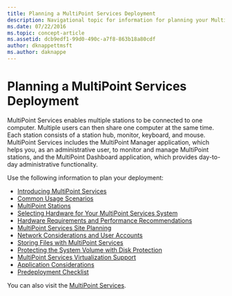 ```yaml
---
title: Planning a MultiPoint Services Deployment
description: Navigational topic for information for planning your MultiPoint Services deployment
ms.date: 07/22/2016
ms.topic: concept-article
ms.assetid: dcb9edf1-99d0-490c-a7f8-863b18a80cdf
author: dknappettmsft
ms.author: daknappe
---
```

# Planning a MultiPoint Services Deployment
MultiPoint Services enables multiple stations to be connected to one computer. Multiple users can then share one computer at the same time. Each station consists of a station hub, monitor, keyboard, and mouse. MultiPoint Services includes the MultiPoint Manager application, which helps you, as an administrative user, to monitor and manage MultiPoint stations, and the MultiPoint Dashboard application, which provides day-to-day administrative functionality.

Use the following information to plan your deployment:

-   [Introducing MultiPoint Services](Introducing-MultiPoint-services.md)
-   [Common Usage Scenarios](Common-MultiPoint-services-Usage-Scenarios.md)
-   [MultiPoint Stations](MultiPoint-services-Stations.md)
-   [Selecting Hardware for Your MultiPoint Services System](./select-hardware-mps.md)
-   [Hardware Requirements and Performance Recommendations](./hardware-and-performance-recommendations.md)
-   [MultiPoint Services Site Planning](MultiPoint-services-Site-Planning.md)
-   [Network Considerations and User Accounts](Network-Considerations-and-User-Accounts.md)
-   [Storing Files with MultiPoint Services](Storing-Files-with-MultiPoint-services.md)
-   [Protecting the System Volume with Disk Protection](Protecting-the-System-Volume-with-Disk-Protection.md)
-   [MultiPoint Services Virtualization Support](MultiPoint-services-Virtualization-Support.md)
-   [Application Considerations](Application-Considerations.md)
-   [Predeployment Checklist](Predeployment-Checklist.md)

You can also visit the [MultiPoint Services](./introducing-multipoint-services.md).
